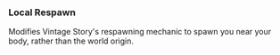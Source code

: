 ### Local Respawn

Modifies Vintage Story's respawning mechanic to spawn you near your body, rather than the world origin.
